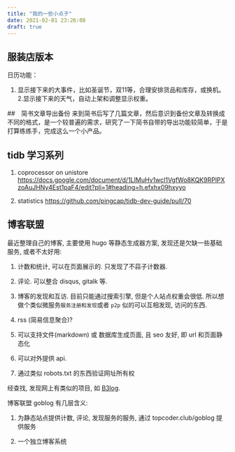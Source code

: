 ```yaml
---
title: "我的一些小点子"
date: 2021-02-01 23:26:08
draft: true
---
```


## 服装店版本
日历功能：
1. 显示接下来的大事件，比如圣诞节，双11等，合理安排货品和库存，或换机。
2.显示接下来的天气，自动上架和调整显示权重。

##　简书文章导出备份
来到简书后写了几篇文章，然后意识到备份文章及转换成不同的格式，是一个较普遍的需求，研究了一下简书自带的导出功能较简单，于是打算练练手，完成这么一个小产品。

## tidb 学习系列

1.  coprocessor on unistore
https://docs.google.com/document/d/1LIMuHv1wcI1VgfWo8KQK9RPlPXzoAuJHNy4Est1paF4/edit?pli=1#heading=h.efxhx09hxyyo

2.  statistics
https://github.com/pingcap/tidb-dev-guide/pull/70

## 博客联盟

最近整理自己的博客, 主要使用 hugo 等静态生成器方案, 发现还是欠缺一些基础服务, 或者不太好用:

1. 计数和统计, 可以在页面展示的. 只发现了不蒜子计数器.

2. 评论. 可以整合 disqus, gitalk 等.

3. 博客的发现和互访.  目前只能通过搜索引擎, 但是个人站点权重会很低. 所以想做个类似微服务`服务注册和发现`或者 `p2p` 似的可以互相发现, 访问的东西.

4. rss (简易信息聚合)?

5. 可以支持文件(markdown) 或 数据库生成页面,  且 seo  友好, 即 url 和页面静态化

6. 可以对外提供 api.

7. 通过类似 robots.txt 的东西验证网址所有权

经查找, 发现网上有类似的项目, 如 [B3log](https://ld246.com/article/1546941897596).

博客联盟 goblog 有几层含义:

1. 为静态站点提供计数, 评论,  发现服务的服务, 通过 topcoder.club/goblog 提供服务

2. 一个独立博客系统

